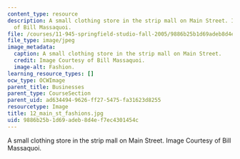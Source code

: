 ```yaml
---
content_type: resource
description: A small clothing store in the strip mall on Main Street. Image Courtesy
  of Bill Massaquoi.
file: /courses/11-945-springfield-studio-fall-2005/9886b25b1d69adeb8d4ef7ec4301454c_12_main_st_fashions.jpg
file_type: image/jpeg
image_metadata:
  caption: A small clothing store in the strip mall on Main Street.
  credit: Image Courtesy of Bill Massaquoi.
  image-alt: Fashion.
learning_resource_types: []
ocw_type: OCWImage
parent_title: Businesses
parent_type: CourseSection
parent_uid: ad634494-9626-ff27-5475-fa31623d8255
resourcetype: Image
title: 12_main_st_fashions.jpg
uid: 9886b25b-1d69-adeb-8d4e-f7ec4301454c
---
```

A small clothing store in the strip mall on Main Street. Image Courtesy of Bill Massaquoi.